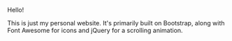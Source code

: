 Hello!

This is just my personal website. It's primarily built on Bootstrap, along with Font Awesome for icons and jQuery for a scrolling animation.
